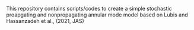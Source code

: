 
This repository contains scripts/codes to create a simple stochastic proapgating and nonpropagating annular mode model based on Lubis and Hassanzadeh et al., (2021, JAS)
